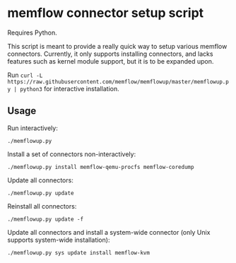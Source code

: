 # memflow connector setup script

Requires Python.

This script is meant to provide a really quick way to setup various memflow connectors. Currently, it only supports installing connectors, and lacks features such as kernel module support, but it is to be expanded upon.

Run `curl -L https://raw.githubusercontent.com/memflow/memflowup/master/memflowup.py | python3` for interactive installation.

## Usage

Run interactively:

```
./memflowup.py
```

Install a set of connectors non-interactively:

```
./memflowup.py install memflow-qemu-procfs memflow-coredump
```

Update all connectors:

```
./memflowup.py update
```

Reinstall all connectors:

```
./memflowup.py update -f
```

Update all connectors and install a system-wide connector (only Unix supports system-wide installation):

```
./memflowup.py sys update install memflow-kvm
```
